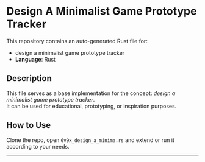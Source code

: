 # Design A Minimalist Game Prototype Tracker

This repository contains an auto-generated Rust file for:

- design a minimalist game prototype tracker
- **Language**: Rust

## Description

This file serves as a base implementation for the concept: *design a minimalist game prototype tracker*.  
It can be used for educational, prototyping, or inspiration purposes.

## How to Use

Clone the repo, open `6v9x_design_a_minima.rs` and extend or run it according to your needs.

---


